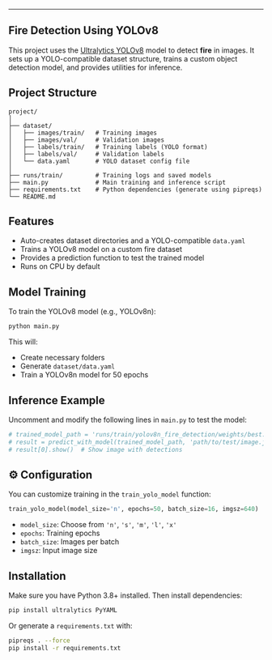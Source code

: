 

---


 ## Fire Detection Using YOLOv8

This project uses the [Ultralytics YOLOv8](https://docs.ultralytics.com) model to detect **fire** in images. It sets up a YOLO-compatible dataset structure, trains a custom object detection model, and provides utilities for inference.

## Project Structure

```
project/
│
├── dataset/
│   ├── images/train/   # Training images
│   ├── images/val/     # Validation images
│   ├── labels/train/   # Training labels (YOLO format)
│   ├── labels/val/     # Validation labels
│   └── data.yaml       # YOLO dataset config file
│
├── runs/train/         # Training logs and saved models
├── main.py             # Main training and inference script
├── requirements.txt    # Python dependencies (generate using pipreqs)
└── README.md
```



##  Features

- Auto-creates dataset directories and a YOLO-compatible `data.yaml`
- Trains a YOLOv8 model on a custom fire dataset
- Provides a prediction function to test the trained model
- Runs on CPU by default

##  Model Training

To train the YOLOv8 model (e.g., YOLOv8n):

```bash
python main.py
````

This will:

* Create necessary folders
* Generate `dataset/data.yaml`
* Train a YOLOv8n model for 50 epochs

##  Inference Example

Uncomment and modify the following lines in `main.py` to test the model:

```python
# trained_model_path = 'runs/train/yolov8n_fire_detection/weights/best.pt'
# result = predict_with_model(trained_model_path, 'path/to/test/image.jpg')
# result[0].show()  # Show image with detections
```

## ⚙️ Configuration

You can customize training in the `train_yolo_model` function:

```python
train_yolo_model(model_size='n', epochs=50, batch_size=16, imgsz=640)
```

* `model_size`: Choose from `'n'`, `'s'`, `'m'`, `'l'`, `'x'`
* `epochs`: Training epochs
* `batch_size`: Images per batch
* `imgsz`: Input image size

## Installation

Make sure you have Python 3.8+ installed. Then install dependencies:

```bash
pip install ultralytics PyYAML
```

Or generate a `requirements.txt` with:

```bash
pipreqs . --force
pip install -r requirements.txt
```


